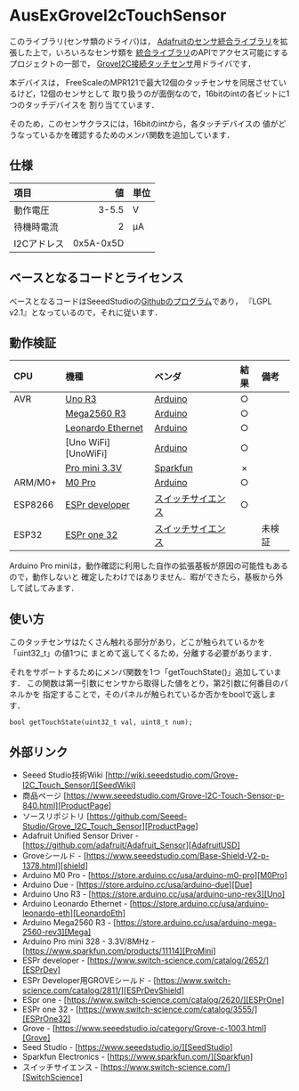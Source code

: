 # AusExGroveI2cTouchSensor

このライブラリ(センサ類のドライバ)は，
[Adafruitのセンサ統合ライブラリ][AdafruitUSD]を拡張した上で，いろいろなセンサ類を
[統合ライブラリ][AdafruitUSD]のAPIでアクセス可能にするプロジェクトの一部で，
[GroveI2C接続タッチセンサ][ProductPage]用ドライバです．

本デバイスは，
FreeScaleのMPR121で最大12個のタッチセンサを同居させているけど，12個のセンサとして
取り扱うのが面倒なので，16bitのintの各ビットに1つのタッチデバイスを
割り当てています．

そのため，このセンサクラスには，16bitのintから，各タッチデバイスの
値がどうなっているかを確認するためのメンバ関数を追加しています．

## 仕様

|項目|値|単位|
|:---|---:|:---|
|動作電圧|3-5.5|V|
|待機時電流|2|μA|
|I2Cアドレス|0x5A-0x5D||


## ベースとなるコードとライセンス

ベースとなるコードはSeeedStudioの[Githubのプログラム][github]であり，
『LGPL v2.1』となっているので，それに従います．

## 動作検証
|CPU| 機種 |ベンダ| 結果 | 備考 |
| :--- | :--- | :--- | :---: | :--- |
|AVR| [Uno R3][Uno]  |[Arduino][Arduino]|  ○    |      |
|       | [Mega2560 R3][Mega] |[Arduino][Arduino] |  ○    |      |
|       | [Leonardo Ethernet][LeonardoEth] |[Arduino][Arduino] | ○     |      |
|       | [Uno WiFi][UnoWiFi] |[Arduino][Arduino] | ○     | 
|       | [Pro mini 3.3V][ProMini] | [Sparkfun][Sparkfun] |   ×   |      |
| ARM/M0+ | [M0 Pro][M0Pro] |[Arduino][Arduino] |○||
|ESP8266|[ESPr developer][ESPrDev]| [スイッチサイエンス][SwitchScience] |○||
|ESP32 | [ESPr one 32][ESPrOne32] | [スイッチサイエンス][SwitchScience] ||未検証|

Arduino Pro miniは，動作確認に利用した自作の拡張基板が原因の可能性もあるので，動作しないと
確定したわけではありません．暇ができたら，基板から外して試してみます．

## 使い方
このタッチセンサはたくさん触れる部分があり，どこが触られているかを「uint32_t」の値1つに
まとめて返してくるため，分離する必要があります．

それをサポートするためにメンバ関数を1つ「getTouchState()」追加しています．
この関数は第一引数にセンサから取得した値をとり，第2引数に何番目のパネルかを
指定することで，そのパネルが触られているか否かをboolで返します．

```
bool getTouchState(uint32_t val, uint8_t num);
```



## 外部リンク


- Seeed Studio技術Wiki [http://wiki.seeedstudio.com/Grove-I2C_Touch_Sensor/][SeedWiki]
- 商品ページ [https://www.seeedstudio.com/Grove-I2C-Touch-Sensor-p-840.html][ProductPage]
- ソースリポジトリ [https://github.com/Seeed-Studio/Grove_I2C_Touch_Sensor][ProductPage]
- Adafruit Unified Sensor Driver - [https://github.com/adafruit/Adafruit_Sensor][AdafruitUSD]
- Groveシールド - [https://www.seeedstudio.com/Base-Shield-V2-p-1378.html][shield]
- Arduino M0 Pro - [https://store.arduino.cc/usa/arduino-m0-pro][M0Pro]
- Arduino Due - [https://store.arduino.cc/usa/arduino-due][Due]
- Arduino Uno R3 - [https://store.arduino.cc/usa/arduino-uno-rev3][Uno]
- Arduino Leonardo Ethernet - [https://store.arduino.cc/usa/arduino-leonardo-eth][LeonardoEth]
- Arduino Mega2560 R3 - [https://store.arduino.cc/usa/arduino-mega-2560-rev3][Mega]
- Arduino Pro mini 328 - 3.3V/8MHz - [https://www.sparkfun.com/products/11114][ProMini]
- ESPr developer - [https://www.switch-science.com/catalog/2652/][ESPrDev]
- ESPr Developer用GROVEシールド - [https://www.switch-science.com/catalog/2811/][ESPrDevShield]
- ESpr one - [https://www.switch-science.com/catalog/2620/][ESPrOne]
- ESPr one 32 - [https://www.switch-science.com/catalog/3555/][ESPrOne32]
- Grove - [https://www.seeedstudio.io/category/Grove-c-1003.html][Grove]
- Seed Studio - [https://www.seeedstudio.io/][SeedStudio]
- Sparkfun Electronics - [https://www.sparkfun.com/][Sparkfun]
- スイッチサイエンス - [https://www.switch-science.com/][SwitchScience]

<!-- 以下は，外部リンクの定義 -->
[Grove]:https://www.seeedstudio.io/category/Grove-c-1003.html
[SeedStudio]:https://www.seeedstudio.io/
[ProductPage]:https://www.seeedstudio.com/Grove-I2C-Touch-Sensor-p-840.html
[SeedWiki]:http://wiki.seeedstudio.com/Grove-I2C_Touch_Sensor/
[github]:https://github.com/Seeed-Studio/Grove_I2C_Touch_Sensor
[AdafruitUSD]:https://github.com/adafruit/Adafruit_Sensor
[shield]:https://www.seeedstudio.com/Base-Shield-V2-p-1378.html
[M0Pro]:https://store.arduino.cc/usa/arduino-m0-pro
[Due]:https://store.arduino.cc/usa/arduino-due
[Uno]:https://store.arduino.cc/usa/arduino-uno-rev3
[Mega]:https://store.arduino.cc/usa/arduino-mega-2560-rev3
[LeonardoEth]:https://store.arduino.cc/usa/arduino-leonardo-eth
[ProMini]:https://www.sparkfun.com/products/11114
[ESPrDev]:https://www.switch-science.com/catalog/2652/
[ESPrDevShield]:https://www.switch-science.com/catalog/2811
[ESPrOne]:https://www.switch-science.com/catalog/2620/
[ESPrOne32]:https://www.switch-science.com/catalog/3555/
[Grove]:https://www.seeedstudio.io/category/Grove-c-1003.html
[SeedStudio]:https://www.seeedstudio.io/
[Arduino]:http://https://www.arduino.cc/
[Sparkfun]:https://www.sparkfun.com/
[SwitchScience]:https://www.switch-science.com/

<!--- コメント
[Adafruit Unified Sensor Driver][AdafruitUSD]
[Groveシールド][shield]
[Arduino M0 Pro][M0Pro]
[Arduino Due][Due]
[Arduino Uno R3][Uno]
[Arduino Mega2560 R3][Mega]
[Arduino Leonardo Ethernet][LeonardoEth]
[Arduino Pro mini 328 - 3.3V/8MHz][ProMini]
[ESpr one][ESPrOne]
[ESPr one 32][ESPrOne32]
[Grove][Grove]
[Seed Studio][SeedStudio]
[Arduino][Arduino]
[Sparkfun][Sparkfun]
[スイッチサイエンス][SwitchScience]
--->
